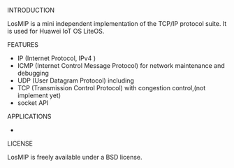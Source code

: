INTRODUCTION

LosMIP is a mini independent implementation of the TCP/IP protocol
suite. It is used for Huawei IoT OS LiteOS.


FEATURES

  * IP (Internet Protocol, IPv4 ) 
  * ICMP (Internet Control Message Protocol) for network maintenance and debugging
  * UDP (User Datagram Protocol) including
  * TCP (Transmission Control Protocol) with congestion control,(not implement yet) 
  * socket API

APPLICATIONS

  * 

LICENSE

LosMIP is freely available under a BSD license.

